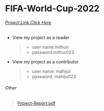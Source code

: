 # FIFA-World-Cup-2022 

###### [Project Link Click Here](https://apex.oracle.com/pls/apex/r/project_302-_2_/fifa221/home?session=105645115146535)

- View my project as a reader
    > - user name:mithun
    > - password:mithun123
- View my project as a contributor
    > - user name: mahijul
    > - password: mahijul123
   

###### Other
> [Project-Report.pdf](https://drive.google.com/file/d/1iKbuJaSzbvvx3TAj-3MiZF6hLpo_fCNm/view?usp=sharing)
